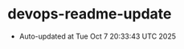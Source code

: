 # devops-readme-update
<!--START_SECTION:activity-->
- Auto-updated at Tue Oct  7 20:33:43 UTC 2025
<!--END_SECTION:activity-->
